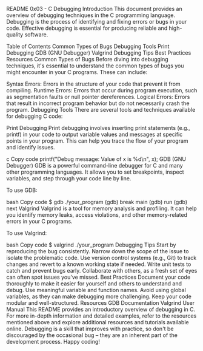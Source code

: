 README 0x03 - C Debugging
Introduction
This document provides an overview of debugging techniques in the C programming language. Debugging is the process of identifying and fixing errors or bugs in your code. Effective debugging is essential for producing reliable and high-quality software.

Table of Contents
Common Types of Bugs
Debugging Tools
Print Debugging
GDB (GNU Debugger)
Valgrind
Debugging Tips
Best Practices
Resources
Common Types of Bugs
Before diving into debugging techniques, it's essential to understand the common types of bugs you might encounter in your C programs. These can include:

Syntax Errors: Errors in the structure of your code that prevent it from compiling.
Runtime Errors: Errors that occur during program execution, such as segmentation faults or null pointer dereferences.
Logical Errors: Errors that result in incorrect program behavior but do not necessarily crash the program.
Debugging Tools
There are several tools and techniques available for debugging C code:

Print Debugging
Print debugging involves inserting print statements (e.g., printf) in your code to output variable values and messages at specific points in your program. This can help you trace the flow of your program and identify issues.

c
Copy code
printf("Debug message: Value of x is %d\n", x);
GDB (GNU Debugger)
GDB is a powerful command-line debugger for C and many other programming languages. It allows you to set breakpoints, inspect variables, and step through your code line by line.

To use GDB:

bash
Copy code
$ gdb ./your_program
(gdb) break main
(gdb) run
(gdb) next
Valgrind
Valgrind is a tool for memory analysis and profiling. It can help you identify memory leaks, access violations, and other memory-related errors in your C programs.

To use Valgrind:

bash
Copy code
$ valgrind ./your_program
Debugging Tips
Start by reproducing the bug consistently.
Narrow down the scope of the issue to isolate the problematic code.
Use version control systems (e.g., Git) to track changes and revert to a known working state if needed.
Write unit tests to catch and prevent bugs early.
Collaborate with others, as a fresh set of eyes can often spot issues you've missed.
Best Practices
Document your code thoroughly to make it easier for yourself and others to understand and debug.
Use meaningful variable and function names.
Avoid using global variables, as they can make debugging more challenging.
Keep your code modular and well-structured.
Resources
GDB Documentation
Valgrind User Manual
This README provides an introductory overview of debugging in C. For more in-depth information and detailed examples, refer to the resources mentioned above and explore additional resources and tutorials available online. Debugging is a skill that improves with practice, so don't be discouraged by the occasional bug – they are an inherent part of the development process. Happy coding!





